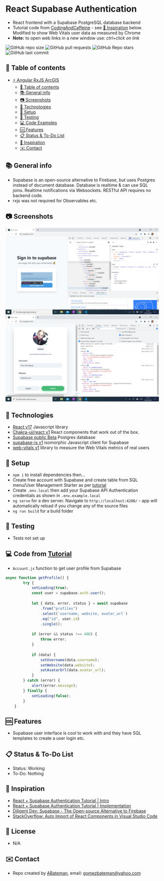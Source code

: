 # React Supabase Authentication

* React frontend with a Supabase PostgreSQL database backend
* Tutorial code from [CodingAndCaffeine](https://www.youtube.com/channel/UCQk_kRUoxJQY5vqbJQFgJDA) - see [:clap: Inspiration](#clap-inspiration) below. Modified to show Web Vitals user data as measured by Chrome
* **Note:** to open web links in a new window use: _ctrl+click on link_

![GitHub repo size](https://img.shields.io/github/repo-size/AndrewJBateman/react-supabase-auth?style=plastic)
![GitHub pull requests](https://img.shields.io/github/issues-pr/AndrewJBateman/react-supabase-auth?style=plastic)
![GitHub Repo stars](https://img.shields.io/github/stars/AndrewJBateman/react-supabase-auth?style=plastic)
![GitHub last commit](https://img.shields.io/github/last-commit/AndrewJBateman/react-supabase-auth?style=plastic)

## :page_facing_up: Table of contents

* [:zap: Angular RxJS ArcGIS](#zap-angular-rxjs-arcgis)
  * [:page_facing_up: Table of contents](#page_facing_up-table-of-contents)
  * [:books: General info](#books-general-info)
  * [:camera: Screenshots](#camera-screenshots)
  * [:signal_strength: Technologies](#signal_strength-technologies)
  * [:floppy_disk: Setup](#floppy_disk-setup)
  * [:flashlight: Testing](#flashlight-testing)
  * [:computer: Code Examples](#computer-code-examples)
  * [:cool: Features](#cool-features)
  * [:clipboard: Status & To-Do List](#clipboard-status--to-do-list)
  * [:clap: Inspiration](#clap-inspiration)
  * [:envelope: Contact](#envelope-contact)

## :books: General info

* Supabase is an open-source alternative to Firebase, but uses Postgres instead of document database. Database is realtime & can use SQL joins. Realtime notifications via Websockets. RESTful API requires no backend code.
* rxjs was not required for Observables etc.

## :camera: Screenshots

![Example screenshot](./img/login.png)
![Example screenshot](./img/web.png)

## :signal_strength: Technologies

* [React v17](https://reactjs.org/) Javascript library
* [Chakra-ui/react v1](https://www.npmjs.com/package/@chakra-ui/react) React components that work out of the box.
* [Supabase public Beta](https://supabase.io/) Postgres database
* [supabase-js v1](https://www.npmjs.com/package/@supabase/supabase-js) isomorphic Javascript client for Supabase
* [web-vitals v1](https://www.npmjs.com/package/web-vitals) library to measure the Web Vitals metrics of real users

## :floppy_disk: Setup

* `npm i` to install dependencies then...
* Create free account with Supabase and create table from SQL menu/User Management Starter as per [tutorial](https://www.youtube.com/watch?v=x38PWNZhSEM)
* Create `.env.local` then add your Supabase API Authentication credentials as shown in `.env.example.local`
* `ng serve` for a dev server. Navigate to `http://localhost:4200/` - app will automatically reload if you change any of the source files
* `ng run build` for a build folder

## :flashlight: Testing

* Tests not set up

## :computer: Code from [Tutorial](https://www.youtube.com/watch?v=x38PWNZhSEM)

* `Account.js` function to get user profile from Supabase

```javascript
async function getProfile() {
		try {
			setLoading(true);
			const user = supabase.auth.user();

			let { data, error, status } = await supabase
				.from("profiles")
				.select(`username, website, avatar_url`)
				.eq("id", user.id)
				.single();

			if (error && status !== 406) {
				throw error;
			}

			if (data) {
				setUsername(data.username);
				setWebsite(data.website);
				setAvatarUrl(data.avatar_url);
			}
		} catch (error) {
			alert(error.message);
		} finally {
			setLoading(false);
		}
	}
```

## :cool: Features

* Supabase user interface is cool to work with and they have SQL templates to create a user login etc.

## :clipboard: Status & To-Do List

* Status: Working
* To-Do: Nothing

## :clap: Inspiration

* [React + Supabase Authentication Tutorial | Intro](https://www.youtube.com/watch?v=Nq12Ebchtko)
* [React + Supabase Authentication Tutorial | Implementation](https://www.youtube.com/watch?v=x38PWNZhSEM)
* [Diligent Dev: Supabase - The Open-source Alternative to Firebase](https://www.youtube.com/watch?v=RpnDkUMNzK0)
* [StackOverflow: Auto Import of React Components in Visual Studio Code](https://stackoverflow.com/questions/60637561/auto-import-of-react-components-in-visual-studio-code)

## :file_folder: License

* N/A

## :envelope: Contact

* Repo created by [ABateman](https://github.com/AndrewJBateman), email: gomezbateman@yahoo.com